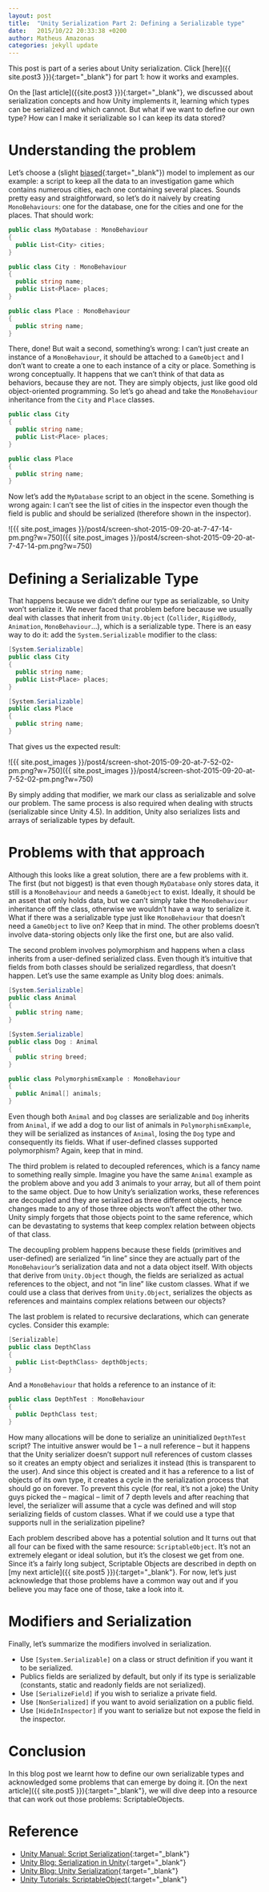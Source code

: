 ```yaml
---
layout: post
title:  "Unity Serialization Part 2: Defining a Serializable type"
date:   2015/10/22 20:33:38 +0200
author: Matheus Amazonas
categories: jekyll update
---
```

This post is part of a series about Unity serialization. Click [here]({{ site.post3 }}){:target="_blank"} for part 1: how it works and examples.

On the [last article]({{site.post3 }}){:target="_blank"}, we discussed about serialization concepts and how Unity implements it, learning which types can be serialized and which cannot. But what if we want to define our own type? How can I make it serializable so I can keep its data stored?

# Understanding the problem

Let’s choose a (slight [biased](https://play.google.com/store/apps/details?id=cc.lumentech.operacaoabaporu&hl=en){:target="_blank"}) model to implement as our example: a script to keep all the data to an investigation game which contains numerous cities, each one containing several places. Sounds pretty easy and straightforward, so let’s do it naively by creating `MonoBehaviours`: one for the database, one for the cities and one for the places. That should work:

```csharp
public class MyDatabase : MonoBehaviour
{
  public List<City> cities;
}

public class City : MonoBehaviour
{
  public string name;
  public List<Place> places;
}

public class Place : MonoBehaviour 
{
  public string name;
}
```

There, done! But wait a second, something’s wrong: I can’t just create an instance of a `MonoBehaviour`, it should be attached to a `GameObject` and I don’t want to create a one to each instance of a city or place. Something is wrong conceptually. It happens that we can’t think of that data as behaviors, because they are not. They are simply objects, just like good old object-oriented programming. So let’s go ahead and take the `MonoBehaviour` inheritance from the `City` and `Place` classes.

```csharp
public class City
{
  public string name;
  public List<Place> places;
}

public class Place 
{
  public string name;
}
```

Now let’s add the `MyDatabase` script to an object in the scene. Something is wrong again: I can’t see the list of cities in the inspector even though the field is public and should be serialized (therefore shown in the inspector).

![{{ site.post_images }}/post4/screen-shot-2015-09-20-at-7-47-14-pm.png?w=750]({{ site.post_images }}/post4/screen-shot-2015-09-20-at-7-47-14-pm.png?w=750)

# Defining a Serializable Type

That happens because we didn’t define our type as serializable, so Unity won’t serialize it. We never faced that problem before because we usually deal with classes that inherit from `Unity.Object` (`Collider`, `RigidBody`, `Animation`, `MonoBehaviour`…), which is a serializable type. There is an easy way to do it: add the `System.Serializable` modifier to the class:

```csharp
[System.Serializable]
public class City 
{
  public string name;
  public List<Place> places;
}

[System.Serializable]
public class Place 
{
  public string name;
}
```

That gives us the expected result:

![{{ site.post_images }}/post4/screen-shot-2015-09-20-at-7-52-02-pm.png?w=750]({{ site.post_images }}/post4/screen-shot-2015-09-20-at-7-52-02-pm.png?w=750)

By simply adding that modifier, we mark our class as serializable and solve our problem. The same process is also required when dealing with structs (serializable since Unity 4.5). In addition, Unity also serializes lists and arrays of serializable types by default.

# Problems with that approach

Although this looks like a great solution, there are a few problems with it. The first (but not biggest) is that even though `MyDatabase` only stores data, it still is a `MonoBehaviour` and needs a `GameObject` to exist. Ideally, it should be an asset that only holds data, but we can’t simply take the `MonoBehaviour` inheritance off the class, otherwise we wouldn’t have a way to serialize it. What if there was a serializable type just like `MonoBehaviour` that doesn’t need a `GameObject` to live on? Keep that in mind. The other problems doesn’t involve data-storing objects only like the first one, but are also valid.

The second problem involves polymorphism and happens when a class inherits from a user-defined serialized class. Even though it’s intuitive that fields from both classes should be serialized regardless, that doesn’t happen. Let’s use the same example as Unity blog does: animals.

```csharp
[System.Serializable]
public class Animal 
{
  public string name;
}

[System.Serializable]
public class Dog : Animal 
{
  public string breed;
}

public class PolymorphismExample : MonoBehaviour 
{
  public Animal[] animals;
}
```

Even though both `Animal` and `Dog` classes are serializable and `Dog` inherits from `Animal`, if we add a dog to our list of animals in `PolymorphismExample`, they will be serialized as instances of `Animal`, losing the `Dog` type and consequently its fields. What if user-defined classes supported polymorphism? Again, keep that in mind.

The third problem is related to decoupled references, which is a fancy name to something really simple. Imagine you have the same `Animal` example as the problem above and you add 3 animals to your array, but all of them point to the same object. Due to how Unity’s serialization works, these references are decoupled and they are serialized as three different objects, hence changes made to any of those three objects won’t affect the other two. Unity simply forgets that those objects point to the same reference, which can be devastating to systems that keep complex relation between objects of that class.

The decoupling problem happens because these fields (primitives and user-defined) are serialized “in line” since they are actually part of the `MonoBehaviour`’s serialization data and not a data object itself. With objects that derive from `Unity.Object` though, the fields are serialized as actual references to the object, and not “in line” like custom classes. What if we could use a class that derives from `Unity.Object`, serializes the objects as references and maintains complex relations between our objects?

The last problem is related to recursive declarations, which can generate cycles. Consider this example:

```csharp
[Serializable]
public class DepthClass  
{
  public List<DepthClass> depthObjects; 
}
```

And a `MonoBehaviour` that holds a reference to an instance of it:

```csharp
public class DepthTest : MonoBehaviour 
{
  public DepthClass test;
}
```

How many allocations will be done to serialize an uninitialized `DepthTest` script? The intuitive answer would be 1 – a null reference – but it happens that the Unity serializer doesn’t support null references of custom classes so it creates an empty object and serializes it instead (this is transparent to the user). And since this object is created and it has a reference to a list of objects of its own type, it creates a cycle in the serialization process that should go on forever. To prevent this cycle (for real, it’s not a joke) the Unity guys picked the – magical – limit of 7 depth levels and after reaching that level, the serializer will assume that a cycle was defined and will stop serializing fields of custom classes. What if we could use a type that supports null in the serialization pipeline?

Each problem described above has a potential solution and It turns out that all four can be fixed with the same resource: `ScriptableObject`. It’s not an extremely elegant or ideal solution, but it’s the closest we get from one. Since it’s a fairly long subject, Scriptable Objects are described in depth on [my next article]({{ site.post5 }}){:target="_blank"}. For now, let’s just acknowledge that those problems have a common way out and if you believe you may face one of those, take a look into it.

# Modifiers and Serialization

Finally, let’s summarize the modifiers involved in serialization.

- Use `[System.Serializable]` on a class or struct definition if you want it to be serialized.
- Publics fields are serialized by default, but only if its type is serializable (constants, static and readonly fields are not serialized).
- Use `[SerializeField]` if you wish to serialize a private field.
- Use `[NonSerialized]` if you want to avoid serialization on a public field.
- Use `[HideInInspector]` if you want to serialize but not expose the field in the inspector.

# Conclusion

In this blog post we learnt how to define our own serializable types and acknowledged some problems that can emerge by doing it. [On the next article]({{ site.post5 }}){:target="_blank"}, we will dive deep into a resource that can work out those problems: ScriptableObjects.

# Reference

- [Unity Manual: Script Serialization](http://docs.unity3d.com/Manual/script-Serialization.html){:target="_blank"}
- [Unity Blog: Serialization in Unity](http://blogs.unity3d.com/2014/06/24/serialization-in-unity/){:target="_blank"}
- [Unity Blog: Unity Serialization](http://blogs.unity3d.com/2012/10/25/unity-serialization/){:target="_blank"}
- [Unity Tutorials: ScriptableObject](https://unity3d.com/learn/tutorials/modules/beginner/live-training-archive/scriptable-objects){:target="_blank"}